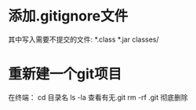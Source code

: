 添加.gitignore文件
================
其中写入需要不提交的文件:
*.class
*.jar
classes/

重新建一个git项目
==============
在终端：
cd 目录名
ls -la  查看有无.git
rm -rf .git 彻底删除